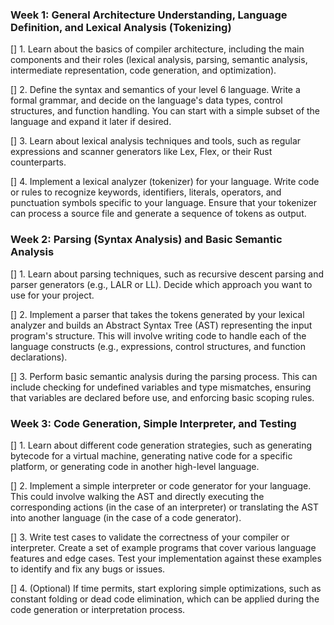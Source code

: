 ### Week 1: General Architecture Understanding, Language Definition, and Lexical Analysis (Tokenizing)

[] 1. Learn about the basics of compiler architecture, including the main components and their roles (lexical analysis, parsing, semantic analysis, intermediate representation, code generation, and optimization).

[] 2. Define the syntax and semantics of your level 6 language. Write a formal grammar, and decide on the language's data types, control structures, and function handling. You can start with a simple subset of the language and expand it later if desired.

[] 3. Learn about lexical analysis techniques and tools, such as regular expressions and scanner generators like Lex, Flex, or their Rust counterparts.

[] 4. Implement a lexical analyzer (tokenizer) for your language. Write code or rules to recognize keywords, identifiers, literals, operators, and punctuation symbols specific to your language. Ensure that your tokenizer can process a source file and generate a sequence of tokens as output.

### Week 2: Parsing (Syntax Analysis) and Basic Semantic Analysis

[] 1. Learn about parsing techniques, such as recursive descent parsing and parser generators (e.g., LALR or LL). Decide which approach you want to use for your project.

[] 2. Implement a parser that takes the tokens generated by your lexical analyzer and builds an Abstract Syntax Tree (AST) representing the input program's structure. This will involve writing code to handle each of the language constructs (e.g., expressions, control structures, and function declarations).

[] 3. Perform basic semantic analysis during the parsing process. This can include checking for undefined variables and type mismatches, ensuring that variables are declared before use, and enforcing basic scoping rules.

### Week 3: Code Generation, Simple Interpreter, and Testing

[] 1. Learn about different code generation strategies, such as generating bytecode for a virtual machine, generating native code for a specific platform, or generating code in another high-level language.

[] 2. Implement a simple interpreter or code generator for your language. This could involve walking the AST and directly executing the corresponding actions (in the case of an interpreter) or translating the AST into another language (in the case of a code generator).

[] 3. Write test cases to validate the correctness of your compiler or interpreter. Create a set of example programs that cover various language features and edge cases. Test your implementation against these examples to identify and fix any bugs or issues.

[] 4. (Optional) If time permits, start exploring simple optimizations, such as constant folding or dead code elimination, which can be applied during the code generation or interpretation process.
